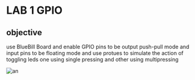 # LAB 1 GPIO 

## objective 
use BlueBill Board and enable GPIO pins to be output push-pull mode and input pins to be floating mode and use protues to simulate the action of toggling leds one using single pressing and other using multipressing 

![an](./Animation.gif)